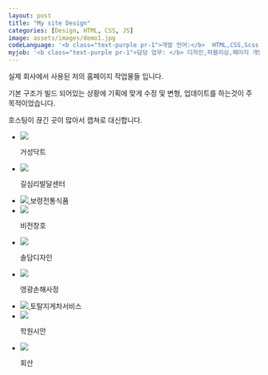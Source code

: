 ```yaml
---
layout: post
title: "My site Design"
categories: [Design, HTML, CSS, JS]
image: assets/images/demo1.jpg
codeLanguage: '<b class="text-purple pr-1">개발 언어:</b>  HTML,CSS,Scss,Javascript'
myjob: '<b class="text-purple pr-1">담당 업무: </b> 디자인,퍼블리싱,페이지 개발 (All 100%)'
---
```


<p class="text-dark text-center">실제 회사에서 사용된 저의 홈페이지 작업물들 입니다.</p>

<p class="text-dark text-center">기본 구조가 빌드 되어있는 상황에 기획에 맞게 수정 및 변형, 업데이트를 하는것이 주 목적이었습니다.</p>
<p class="text-dark text-center">호스팅이 끊긴 곳이 많아서 캡쳐로 대신합니다.</p>

 <link rel="stylesheet" href="\bower_components\magnific-popup\dist\magnific-popup.css">

<div class="row flex-row flex-wrap">
<ul class="col12 d-flex flex-wrap siteUl">

<li class="col-6 col-md-4">
<a id="open-popup01" class="d-flex flex-column text-center image-link gallery-item mfp-image no-gutters" href="/assets/images/siteImade/01/01_01.png">
<img src="/assets/images/siteImade/01/01_01.png" />
</a>

<span class="d-block mt-2 text-purple col-12 font-weight-bold text-center">거성닥트</span>

</li>

<li class="col-6 col-md-4 ">
<a id="open-popup02" class="d-flex flex-column text-center image-link gallery-item mfp-image no-gutters" href="/assets/images/siteImade/02/02_01.png">
<img src="/assets/images/siteImade/02/02_01.png" />
</a>

<span class="d-block mt-2 text-purple col-12 font-weight-bold text-center">길심리발달센터</span>

</li>

<!-- <li class="col-6 col-md-4">
<a id="open-popup03" class="d-flex flex-column text-center image-link gallery-item mfp-image no-gutters" href="/assets/images/siteImade/03/03_01.png">
<img src="/assets/images/siteImade/03/03_01.png" />
</a>

<span class="d-block mt-2 text-purple col-12 font-weight-bold text-center">대륜건설</span>
</li> -->

<li class="col-6 col-md-4">
<a id="open-popup04" class="d-flex flex-column text-center image-link gallery-item mfp-image no-gutters" href="/assets/images/siteImade/04/04_01.png">
<img src="/assets/images/siteImade/04/04_01.png" />
</a>
<span class="d-block mt-2 text-purple col-12 font-weight-bold text-center">보령전통식품</span>
</li>

<li class="col-6 col-md-4">
<a id="open-popup05" class="d-flex flex-column text-center image-link gallery-item mfp-image no-gutters" href="/assets/images/siteImade/05/05_01.png">
<img src="/assets/images/siteImade/05/05_01.png" />
</a>

<span class="d-block mt-2 text-purple col-12 font-weight-bold text-center">비전창호</span>

</li>

<li class="col-6 col-md-4">
<a id="open-popup06" class="d-flex flex-column text-center image-link gallery-item mfp-image no-gutters" href="/assets/images/siteImade/06/06_01.png">
<img src="/assets/images/siteImade/06/06_01.png" />
</a>

<span class="d-block mt-2 text-purple col-12 font-weight-bold text-center">솔담디자인</span>

</li>

<li class="col-6 col-md-4">
<a id="open-popup07" class="d-flex flex-column text-center image-link gallery-item mfp-image no-gutters" href="/assets/images/siteImade/07/07_01.png">
<img src="/assets/images/siteImade/07/07_01.png" />
</a>

<span class="d-block mt-2 text-purple col-12 font-weight-bold text-center">영광손해사정</span>

</li>

<li class="col-6 col-md-4">
<a id="open-popup08" class="d-flex flex-column text-center image-link gallery-item mfp-image no-gutters" href="/assets/images/siteImade/08/08_01.png">
<img src="/assets/images/siteImade/08/08_01.png" />
</a>
<span class="d-block mt-2 text-purple col-12 font-weight-bold text-center">토탈지게차서비스</span>

</li>

<li class="col-6 col-md-4">
<a id="open-popup09" class="d-flex flex-column text-center image-link gallery-item mfp-image no-gutters" href="/assets/images/siteImade/09/09_01.png">
<img src="/assets/images/siteImade/09/09_01.png" />
</a>

<span class="d-block mt-2 text-purple col-12 font-weight-bold text-center">학원시안</span>

</li>

<li class="col-6 col-md-4">
<a id="open-popup10" class="d-flex flex-column text-center image-link gallery-item mfp-image no-gutters" href="/assets/images/siteImade/10/10_01.png">
<img src="/assets/images/siteImade/10/10_01.png" />
</a>

<span class="d-block mt-2 text-purple col-12 font-weight-bold text-center">회산</span>

</li>
</ul>

</div>

<script src="\bower_components\magnific-popup\dist\jquery.magnific-popup.js"></script>

<script>
$(document).ready(function() {
  $('#open-popup01').magnificPopup({
    items: [
      {
        src: '/assets/images/siteImade/01/01_01.png',
        title: '거성닥트',
      },
      {
        src: '/assets/images/siteImade/01/01_02.png',
        title: '거성닥트',

      }
    ],
  type: 'image',
       closeOnContentClick: true,
       closeBtnInside: true,
       fixedContentPos: true,
    gallery: {
            enabled: true,
            preload: [0,2],
            navigateByImgClick: true,
              tPrev: 'Previous (Left arrow key)', // title for left button
  tNext: 'Next (Right arrow key)', // title for right button
  tCounter: '<span class="mfp-counter">%curr% of %total%</span>'
  },
       image: { verticalFit: false ,
       cursor: 'mfp-zoom-out-cur',},

       zoom: {enabled: true,   duration: 500 ,easing: 'ease-in-out' }
 });

  $('#open-popup02').magnificPopup({
    items: [
      {
        src: '/assets/images/siteImade/02/02_01.png',
        title: '길심리발달센터',
      },
      {
        src: '/assets/images/siteImade/02/02_02.png',
        title: '길심리발달센터',
      },
      {
        src: '/assets/images/siteImade/02/02_03.png',
        title: '길심리발달센터',
      },
      {
        src: '/assets/images/siteImade/02/02_04.png',
        title: '길심리발달센터',
      }

    ],
  type: 'image',
       closeOnContentClick: true,
       closeBtnInside: true,
       fixedContentPos: true,

    gallery: {
            enabled: true,
            preload: [0,2],
            navigateByImgClick: true,
            tPrev: 'Previous (Left arrow key)', // title for left button
            tNext: 'Next (Right arrow key)', // title for right button
            tCounter: '<span class="mfp-counter">%curr% of %total%</span>'

  },
       image: {  verticalFit: false ,
       cursor: 'mfp-zoom-out-cur',},

       zoom: {enabled: true,   duration: 500 ,easing: 'ease-in-out' }

 });

$('#open-popup03').magnificPopup({
    items: [
      {
        src: '/assets/images/siteImade/03/03_01.png',
        title: '대륜건설',
      },
      {
        src: '/assets/images/siteImade/03/03_02.png',
        title: '대륜건설',
      },

    ],
  type: 'image',
       closeOnContentClick: true,
       closeBtnInside: true,
       fixedContentPos: true,
    gallery: {
            enabled: true,
            preload: [0,2],
            navigateByImgClick: true,

              tPrev: 'Previous (Left arrow key)', // title for left button
  tNext: 'Next (Right arrow key)', // title for right button
  tCounter: '<span class="mfp-counter">%curr% of %total%</span>'

  },
       image: {  verticalFit: false ,
       cursor: 'mfp-zoom-out-cur',},

       zoom: {enabled: true,   duration: 500 ,easing: 'ease-in-out' }

 });

  $('#open-popup04').magnificPopup({
    items: [
      {
        src: '/assets/images/siteImade/04/04_01.png',
        title: '보령전통식품',
      },
      {
        src: '/assets/images/siteImade/04/04_02.png',
        title: '보령전통식품',
      },
      {
        src: '/assets/images/siteImade/04/04_03.png',
        title: '보령전통식품',
      },
      {
        src: '/assets/images/siteImade/04/04_04.png',
        title: '보령전통식품',
      }

    ],
  type: 'image',
       closeOnContentClick: true,
       closeBtnInside: true,
       fixedContentPos: true,
    gallery: {
            enabled: true,
            preload: [0,2],
            navigateByImgClick: true,

              tPrev: 'Previous (Left arrow key)', // title for left button
  tNext: 'Next (Right arrow key)', // title for right button
  tCounter: '<span class="mfp-counter">%curr% of %total%</span>'

  },
       image: {  verticalFit: false ,
       cursor: 'mfp-zoom-out-cur',},

       zoom: {enabled: true,   duration: 500 ,easing: 'ease-in-out' }

 });

 $('#open-popup05').magnificPopup({
    items: [
      {
        src: '/assets/images/siteImade/05/05_01.png',
        title: '비전창호',
      },
      {
        src: '/assets/images/siteImade/05/05_02.png',
        title: '비전창호',
      },
      {
        src: '/assets/images/siteImade/05/05_03.png',
        title: '비전창호',
      },
      {
        src: '/assets/images/siteImade/05/05_04.png',
        title: '비전창호',
      },
      {
        src: '/assets/images/siteImade/05/05_05.png',
        title: '비전창호',
      }

    ],
  type: 'image',
       closeOnContentClick: true,
       closeBtnInside: true,
       fixedContentPos: true,
    gallery: {
            enabled: true,
            preload: [0,2],
            navigateByImgClick: true,

              tPrev: 'Previous (Left arrow key)', // title for left button
  tNext: 'Next (Right arrow key)', // title for right button
  tCounter: '<span class="mfp-counter">%curr% of %total%</span>'

  },
       image: {  verticalFit: false ,
       cursor: 'mfp-zoom-out-cur',},

       zoom: {enabled: true,   duration: 500 ,easing: 'ease-in-out' }

 });

 $('#open-popup06').magnificPopup({
    items: [
      {
        src: '/assets/images/siteImade/06/06_01.png',
        title: '솔담디자인',
      },
      {
        src: '/assets/images/siteImade/06/06_02.png',
        title: '솔담디자인',
      },
      {
        src: '/assets/images/siteImade/06/06_03.png',
        title: '솔담디자인',
      },
      {
        src: '/assets/images/siteImade/06/06_04.png',
        title: '솔담디자인',
      }

    ],
  type: 'image',
       closeOnContentClick: true,
       closeBtnInside: true,
       fixedContentPos: true,
    gallery: {
            enabled: true,
            preload: [0,2],
            navigateByImgClick: true,

              tPrev: 'Previous (Left arrow key)', // title for left button
  tNext: 'Next (Right arrow key)', // title for right button
  tCounter: '<span class="mfp-counter">%curr% of %total%</span>'

  },
       image: {  verticalFit: false ,
       cursor: 'mfp-zoom-out-cur',},

       zoom: {enabled: true,   duration: 500 ,easing: 'ease-in-out' }

 });

 $('#open-popup07').magnificPopup({
    items: [
      {
        src: '/assets/images/siteImade/07/07_01.png',
        title: '영광손해사정',
      },
      {
        src: '/assets/images/siteImade/07/07_02.png',
        title: '영광손해사정',
      },
      {
        src: '/assets/images/siteImade/07/07_03.png',
        title: '영광손해사정',
      },
      {
        src: '/assets/images/siteImade/07/07_04.png',
        title: '영광손해사정',
      }

    ],
  type: 'image',
       closeOnContentClick: true,
       closeBtnInside: true,
       fixedContentPos: true,
    gallery: {
            enabled: true,
            preload: [0,2],
            navigateByImgClick: true,

              tPrev: 'Previous (Left arrow key)', // title for left button
  tNext: 'Next (Right arrow key)', // title for right button
  tCounter: '<span class="mfp-counter">%curr% of %total%</span>'

  },
       image: {  verticalFit: false ,
       cursor: 'mfp-zoom-out-cur',},

       zoom: {enabled: true,   duration: 500 ,easing: 'ease-in-out' }

 });

 $('#open-popup08').magnificPopup({
    items: [
      {
        src: '/assets/images/siteImade/08/08_01.png',
        title: '토탈지게차서비스',
      },
      {
        src: '/assets/images/siteImade/08/08_02.png',
        title: '토탈지게차서비스',
      },
      {
        src: '/assets/images/siteImade/08/08_03.png',
        title: '토탈지게차서비스',
      }

    ],
  type: 'image',
       closeOnContentClick: true,
       closeBtnInside: true,
       fixedContentPos: true,
    gallery: {
            enabled: true,
            preload: [0,2],
            navigateByImgClick: true,

              tPrev: 'Previous (Left arrow key)', // title for left button
  tNext: 'Next (Right arrow key)', // title for right button
  tCounter: '<span class="mfp-counter">%curr% of %total%</span>'

  },
       image: {  verticalFit: false ,
       cursor: 'mfp-zoom-out-cur',},

       zoom: {enabled: true,   duration: 500 ,easing: 'ease-in-out' }

 });

 $('#open-popup09').magnificPopup({
    items: [
      {
        src: '/assets/images/siteImade/09/09_01.png',
        title: '학원시안',
      },
      {
        src: '/assets/images/siteImade/09/09_02.png',
        title: '학원시안',
      }

    ],
  type: 'image',
       closeOnContentClick: true,
       closeBtnInside: true,
       fixedContentPos: true,
    gallery: {
            enabled: true,
            preload: [0,2],
            navigateByImgClick: true,

              tPrev: 'Previous (Left arrow key)', // title for left button
  tNext: 'Next (Right arrow key)', // title for right button
  tCounter: '<span class="mfp-counter">%curr% of %total%</span>'

  },
       image: {  verticalFit: false ,
       cursor: 'mfp-zoom-out-cur',},

       zoom: {enabled: true,   duration: 500 ,easing: 'ease-in-out' }

 });

 $('#open-popup10').magnificPopup({
    items: [
      {
        src: '/assets/images/siteImade/10/10_01.png',
        title: '(주) 회산',
      },
      {
        src: '/assets/images/siteImade/10/10_02.png',
        title: '(주) 회산',
      },
      {
        src: '/assets/images/siteImade/10/10_03.png',
        title: '(주) 회산',
      },
      {
        src: '/assets/images/siteImade/10/10_04.png',
        title: '(주) 회산',
      }

    ],
  type: 'image',
       closeOnContentClick: true,
       closeBtnInside: true,
       fixedContentPos: true,
    gallery: {
            enabled: true,
            preload: [0,2],
            navigateByImgClick: true,

              tPrev: 'Previous (Left arrow key)', // title for left button
  tNext: 'Next (Right arrow key)', // title for right button
  tCounter: '<span class="mfp-counter">%curr% of %total%</span>'

  },
       image: {  verticalFit: false ,
       cursor: 'mfp-zoom-out-cur',},

       zoom: {enabled: true,   duration: 500 ,easing: 'ease-in-out' }

 });

});

</script>
